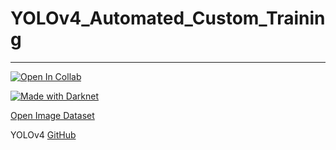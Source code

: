 # YOLOv4_Automated_Custom_Training

---

[![Open In Collab](https://colab.research.google.com/assets/colab-badge.svg)](https://colab.research.google.com/drive/1kqAuVZ4zU7nqIubLFzQa7F7YTt-T2t0b?usp=sharing)

[![Made with Darknet](https://img.shields.io/badge/Made%20with-Darknet-000000?style=flat)](https://pjreddie.com/darknet/)

[Open Image Dataset](https://storage.googleapis.com/openimages/web/index.html)

YOLOv4 [GitHub](https://github.com/AlexeyAB/darknet)
